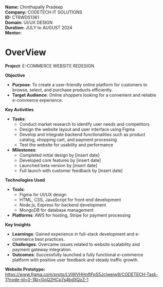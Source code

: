 **Name:** Chinthapally Pradeep <br>
**Company:** CODETECH IT SOLUTIONS<br>
**ID:** CT6WDS1361 <br>
**Domain:** UI/UX DESIGN <br>
**Duration:** JULY to AUGUST 2024 <br>
**Mentor:** <br>
# OverView
**Project**: E-COMMERCE WEBSITE REDESIGN <br>

**Objective**
- **Purpose**: To create a user-friendly online platform for customers to browse, select, and purchase products efficiently.
- **Target Audience**: Online shoppers looking for a convenient and reliable e-commerce experience.

**Key Activities**
- **Tasks**: 
  - Conduct market research to identify user needs and competitors
  - Design the website layout and user interface using Figma
  - Develop and integrate backend functionalities such as product catalog, shopping cart, and payment processing
  - Test the website for usability and performance
- **Milestones**: 
  - Completed initial design by [insert date]
  - Developed core features by [insert date]
  - Launched beta version by [insert date]
  - Full launch with customer feedback by [insert date]

**Technologies Used**
- **Tools**: 
  - Figma for UI/UX design
  - HTML, CSS, JavaScript for front-end development
  - Node.js, Express for backend development
  - MongoDB for database management
- **Platforms**: AWS for hosting, Stripe for payment processing

**Key Insights**
- **Learnings**: Gained experience in full-stack development and e-commerce best practices.
- **Challenges**: Overcame issues related to website scalability and payment gateway integration.
- **Outcomes**: Successfully launched a fully functional e-commerce platform with positive user feedback and steady traffic growth.

**Website Prototype:** https://www.figma.com/proto/LViWVHHnftFpS5Jclweiw9/CODETECH-Task-1?node-id=0-1&t=GoQ2HCp7s4bdXQzZ-1
